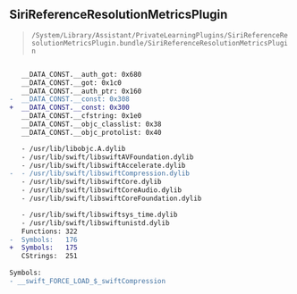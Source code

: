 ## SiriReferenceResolutionMetricsPlugin

> `/System/Library/Assistant/PrivateLearningPlugins/SiriReferenceResolutionMetricsPlugin.bundle/SiriReferenceResolutionMetricsPlugin`

```diff

   __DATA_CONST.__auth_got: 0x680
   __DATA_CONST.__got: 0x1c0
   __DATA_CONST.__auth_ptr: 0x160
-  __DATA_CONST.__const: 0x308
+  __DATA_CONST.__const: 0x300
   __DATA_CONST.__cfstring: 0x1e0
   __DATA_CONST.__objc_classlist: 0x38
   __DATA_CONST.__objc_protolist: 0x40

   - /usr/lib/libobjc.A.dylib
   - /usr/lib/swift/libswiftAVFoundation.dylib
   - /usr/lib/swift/libswiftAccelerate.dylib
-  - /usr/lib/swift/libswiftCompression.dylib
   - /usr/lib/swift/libswiftCore.dylib
   - /usr/lib/swift/libswiftCoreAudio.dylib
   - /usr/lib/swift/libswiftCoreFoundation.dylib

   - /usr/lib/swift/libswiftsys_time.dylib
   - /usr/lib/swift/libswiftunistd.dylib
   Functions: 322
-  Symbols:   176
+  Symbols:   175
   CStrings:  251
 
Symbols:
- __swift_FORCE_LOAD_$_swiftCompression

```
